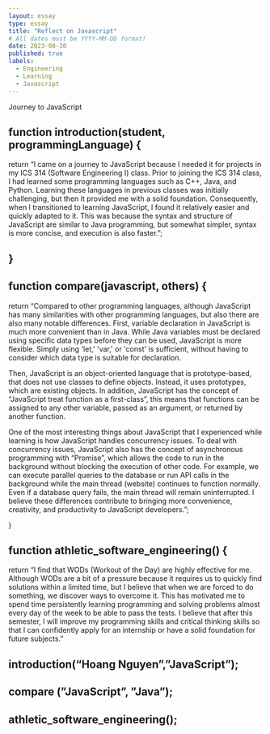 ```yaml
---
layout: essay
type: essay
title: "Reflect on Javascript"
# All dates must be YYYY-MM-DD format!
date: 2023-08-30
published: true
labels:
  - Engineering
  - Learning
  - Javascript
---
```

Journey to JavaScript
<h2>function introduction(student, programmingLanguage) {</h2>
<p>return “I came on a journey to JavaScript because I needed it for projects in my ICS 314 (Software Engineering I) class. Prior to joining the ICS 314 class, I had learned some programming languages such as C++, Java, and Python. Learning these languages in previous classes was initially challenging, but then it provided me with a solid foundation. Consequently, when I transitioned to learning JavaScript, I found it relatively easier and quickly adapted to it. This was because the syntax and structure of JavaScript are similar to Java programming, but somewhat simpler, syntax is more concise, and execution is also faster.”;</p>
<h2>}</h2>
<h2>function compare(javascript, others) {</h2>
<p>return “Compared to other programming languages, although JavaScript has many similarities with other programming languages, but also there are also many notable differences. First, variable declaration in JavaScript is much more convenient than in Java. While Java variables must be declared using specific data types before they can be used, JavaScript is more flexible. Simply using 'let,' 'var,' or 'const' is sufficient, without having to consider which data type is suitable for declaration. </p>
<p>Then, JavaScript is an object-oriented language that is prototype-based, that does not use classes to define objects. Instead, it uses prototypes, which are existing objects. In addition, JavaScript has the concept of “JavaScript treat function as a first-class”, this means that functions can be assigned to any other variable, passed as an argument, or returned by another function. </p>
<p>One of the most interesting things about JavaScript that I experienced while learning is how JavaScript handles concurrency issues. To deal with concurrency issues, JavaScript also has the concept of asynchronous programming with “Promise”, which allows the code to run in the background without blocking the execution of other code. For example, we can execute parallel queries to the database or run API calls in the background while the main thread (website) continues to function normally. Even if a database query fails, the main thread will remain uninterrupted. I believe these differences contribute to bringing more convenience, creativity, and productivity to JavaScript developers.”; </p>
}
<h2>function athletic_software_engineering() {</h2>
<p>return “I find that WODs (Workout of the Day) are highly effective for me. Although WODs are a bit of a pressure because it requires us to quickly find solutions within a limited time, but I believe that when we are forced to do something, we discover ways to overcome it. This has motivated me to spend time persistently learning programming and solving problems almost every day of the week to be able to pass the tests. I believe that after this semester, I will improve my programming skills and critical thinking skills so that I can confidently apply for an internship or have a solid foundation for future subjects.” </p>
<h2>introduction(“Hoang Nguyen”,”JavaScript”);</h2>
<h2>compare (”JavaScript”, ”Java”);</h2>
<h2>athletic_software_engineering();</h2>



